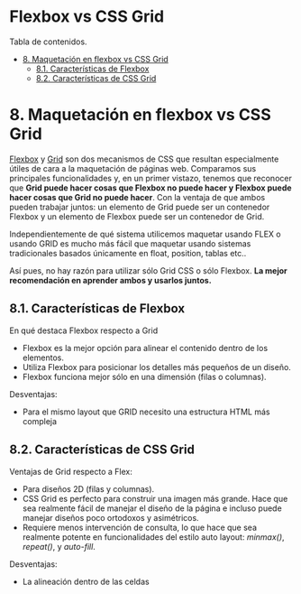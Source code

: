# **Flexbox vs CSS Grid**

Tabla de contenidos.

- [8. Maquetación en flexbox vs CSS Grid](#8-Maquetación-en-flexbox-vs-CSS-Grid)
  - [8.1. Características de Flexbox](#81-Características-de-Flexbox)
  - [8.2. Características de CSS Grid](#82-Características-de-CSS-Grid)

# 8. Maquetación en flexbox vs CSS Grid

[Flexbox](https://github.com/Sergio-Rey-Personal/DIW/blob/master/UD05_Responsive_Web_Design_Maquetacion_CSS-Grid_FlexBox/UD05_05_FlexBox.md) y  [Grid](https://github.com/Sergio-Rey-Personal/DIW/blob/master/UD05_Responsive_Web_Design_Maquetacion_CSS-Grid_FlexBox/UD05_06_CSSGrid.md) son dos  mecanismos de CSS que resultan especialmente útiles de cara a la  maquetación de páginas web. Comparamos sus principales funcionalidades y, en un primer vistazo, tenemos que reconocer que **Grid puede hacer cosas que Flexbox no puede hacer y Flexbox puede hacer cosas que Grid no puede hacer**. Con la ventaja de que ambos pueden trabajar juntos: un elemento de Grid puede ser un contenedor Flexbox y un elemento de Flexbox puede ser un contenedor de Grid.

Independientemente de qué sistema utilicemos maquetar usando FLEX o usando GRID es mucho más fácil que maquetar usando sistemas tradicionales basados únicamente en float, position, tablas etc..

Así pues, no hay razón para utilizar sólo Grid CSS o sólo Flexbox. **La mejor recomendación en aprender ambos y usarlos juntos.**

## 8.1. Características de Flexbox

En qué destaca Flexbox respecto a Grid

- Flexbox es la mejor opción para alinear el contenido dentro de los elementos.
- Utiliza Flexbox para posicionar los detalles más pequeños de un diseño.
- Flexbox funciona mejor sólo en una dimensión (filas o columnas).

Desventajas: 
- Para el mismo layout que GRID necesito una estructura HTML más compleja

## 8.2. Características de CSS Grid

Ventajas de Grid respecto a Flex:

- Para diseños 2D (filas y  columnas).
- CSS Grid es perfecto para construir una imagen más grande. Hace que sea realmente fácil de manejar el diseño de la página e incluso puede manejar diseños poco ortodoxos y asimétricos.
- Requiere menos intervención de consulta, lo que hace que sea realmente potente en funcionalidades del estilo auto layout: *minmax()*, *repeat()*, y *auto-fill*.

Desventajas:

- La alineación dentro de las celdas
